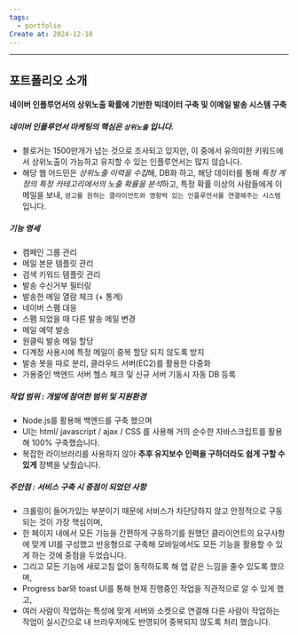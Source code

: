 ```yaml
---
tags:
  - portfolio
Create at: 2024-12-18
---
```

---

## 포트폴리오 소개
#### 네이버 인플루언서의 상위노출 확률에 기반한 빅데이터 구축 및 이메일 발송 시스템 구축

##### 네이버 인플루언서 마케팅의 핵심은 `상위노출` 입니다.
- 블로거는 1500만개가 넘는 것으로 조사되고 있지만, 이 중에서 유의미한 키워드에서 상위노출이 가능하고 유지할 수 있는 인플루언서는 많지 않습니다.
- 해당 웹 어드민은 *상위노출 이력을 수집*해, DB화 하고, 해당 데이터를 통해 *특정 계정의 특정 카테고리에서의 노출 확률을 분석*하고, 특정 확률 이상의 사람들에게 이메일을 보내, `광고를 원하는 클라이언트와 영향력 있는 인플루언서를 연결해주는 시스템` 입니다.

##### 기능 명세
- 캠페인 그룹 관리
- 메일 본문 템플릿 관리
- 검색 키워드 템플릿 관리
- 발송 수신거부 필터링
- 발송한 메일 열람 체크 (+ 통계)
- 네이버 스팸 대응
- 스팸 되었을 때 다른 발송 메일 변경
- 메일 예약 발송
- 원클릭 발송 메일 할당
- 다계정 사용시에 특정 메일이 중복 할당 되지 않도록 방지
- 발송 봇을 따로 분리, 클라우드 서버(EC2)를 활용한 다중화
- 가용중인 백엔드 서버 헬스 체크 및 신규 서버 기동시 자동 DB 등록

##### 작업 범위 : 개발에 참여한 범위 및 지원환경
- Node.js를 활용해 백엔드를 구축 했으며
- UI는 html/ javascript / ajax / CSS 를 사용해 거의 순수한 자바스크립트를 활용해 100% 구축했습니다.
- 복잡한 라이브러리를 사용하지 않아 **추후 유지보수 인력을 구하더라도 쉽게 구할 수 있게** 장벽을 낮췄습니다.

##### 주안점 : 서비스 구축 시 중점이 되었던 사항
- 크롤링이 들어가있는 부분이기 때문에 서비스가 차단당하지 않고 안정적으로 구동되는 것이 가장 핵심이며,
- 한 페이지 내에서 모든 기능을 간편하게 구동하기를 원했던 클라이언트의 요구사항에 맞게 UI를 구성했고 반응형으로 구축해 모바일에서도 모든 기능을 활용할 수 있게 하는 것에 중점을 두었습니다.
- 그리고 모든 기능에 새로고침 없이 동작하도록 해 앱 같은 느낌을 줄수 있도록 했으며,
- Progress bar와 toast UI를 통해 현재 진행중인 작업을 직관적으로 알 수 있게 했고,
- 여러 사람이 작업하는 특성에 맞게 서버와 소켓으로 연결해 다른 사람이 작업하는 작업이 실시간으로 내 브라우저에도 반영되어 중복되지 않도록 처리 했습니다.